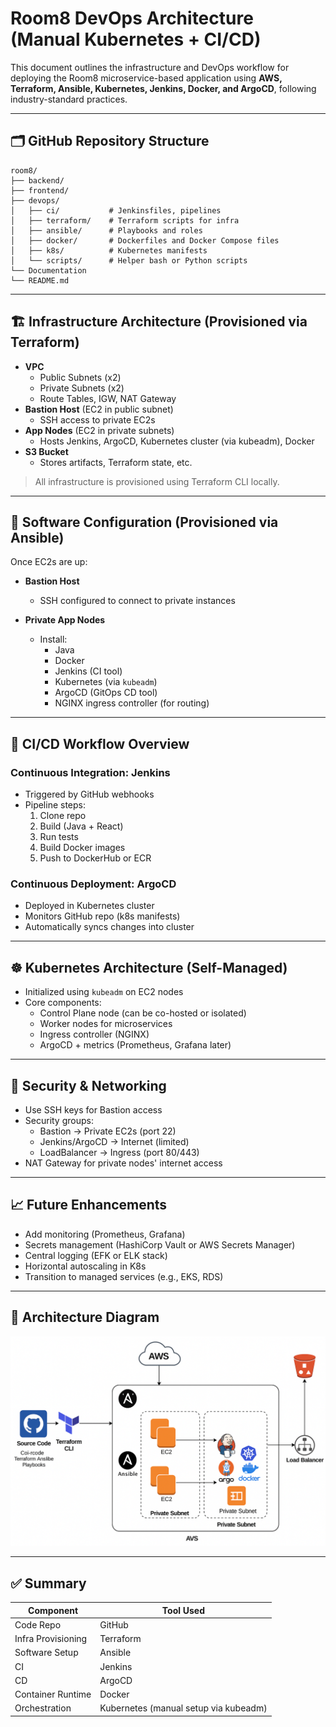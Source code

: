 
# Room8 DevOps Architecture (Manual Kubernetes + CI/CD)

This document outlines the infrastructure and DevOps workflow for deploying the Room8 microservice-based application using **AWS, Terraform, Ansible, Kubernetes, Jenkins, Docker, and ArgoCD**, following industry-standard practices.

---

## 🗂️ GitHub Repository Structure

```
room8/
├── backend/
├── frontend/
├── devops/
│   ├── ci/           # Jenkinsfiles, pipelines
│   ├── terraform/    # Terraform scripts for infra
│   ├── ansible/      # Playbooks and roles
│   ├── docker/       # Dockerfiles and Docker Compose files
│   ├── k8s/          # Kubernetes manifests
│   └── scripts/      # Helper bash or Python scripts
└── Documentation
└── README.md
```

---

## 🏗️ Infrastructure Architecture (Provisioned via Terraform)

- **VPC**
  - Public Subnets (x2)
  - Private Subnets (x2)
  - Route Tables, IGW, NAT Gateway
- **Bastion Host** (EC2 in public subnet)
  - SSH access to private EC2s
- **App Nodes** (EC2 in private subnets)
  - Hosts Jenkins, ArgoCD, Kubernetes cluster (via kubeadm), Docker
- **S3 Bucket**
  - Stores artifacts, Terraform state, etc.

> All infrastructure is provisioned using Terraform CLI locally.

---

## 🔧 Software Configuration (Provisioned via Ansible)

Once EC2s are up:

- **Bastion Host**
  - SSH configured to connect to private instances

- **Private App Nodes**
  - Install:
    - Java
    - Docker
    - Jenkins (CI tool)
    - Kubernetes (via `kubeadm`)
    - ArgoCD (GitOps CD tool)
    - NGINX ingress controller (for routing)

---

## 🚀 CI/CD Workflow Overview

### Continuous Integration: Jenkins

- Triggered by GitHub webhooks
- Pipeline steps:
  1. Clone repo
  2. Build (Java + React)
  3. Run tests
  4. Build Docker images
  5. Push to DockerHub or ECR

### Continuous Deployment: ArgoCD

- Deployed in Kubernetes cluster
- Monitors GitHub repo (k8s manifests)
- Automatically syncs changes into cluster

---

## ☸️ Kubernetes Architecture (Self-Managed)

- Initialized using `kubeadm` on EC2 nodes
- Core components:
  - Control Plane node (can be co-hosted or isolated)
  - Worker nodes for microservices
  - Ingress controller (NGINX)
  - ArgoCD + metrics (Prometheus, Grafana later)

---

## 🔐 Security & Networking

- Use SSH keys for Bastion access
- Security groups:
  - Bastion → Private EC2s (port 22)
  - Jenkins/ArgoCD → Internet (limited)
  - LoadBalancer → Ingress (port 80/443)
- NAT Gateway for private nodes' internet access

---

## 📈 Future Enhancements

- Add monitoring (Prometheus, Grafana)
- Secrets management (HashiCorp Vault or AWS Secrets Manager)
- Central logging (EFK or ELK stack)
- Horizontal autoscaling in K8s
- Transition to managed services (e.g., EKS, RDS)

---

## 📸 Architecture Diagram

![Room8 DevOps Architecture](../documentation/images/devops-architecture.png)

---

## ✅ Summary

| Component         | Tool Used         |
|------------------|-------------------|
| Code Repo         | GitHub            |
| Infra Provisioning| Terraform         |
| Software Setup    | Ansible           |
| CI                | Jenkins           |
| CD                | ArgoCD            |
| Container Runtime | Docker            |
| Orchestration     | Kubernetes (manual setup via kubeadm) |

